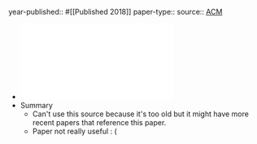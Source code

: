 year-published:: #[[Published 2018]] 
paper-type:: 
source:: [ACM](https://dl.acm.org/doi/10.1145/3212480.3212496)

- ![Passwords in the Air:  Harvesting Wi-Fi Credentials from SmartCfg Provisioning](../assets/3212480.3212496_1733434179136_0.pdf)
- Summary
	- Can't use this source because it's too old but it might have more recent papers that reference this paper.
	- Paper not really useful : (